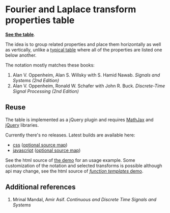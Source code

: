 # Fourier and Laplace transform properties table

**[See the table][demo-v1]**.

The idea is to group related properties and place them horizontally as well as vertically,
unlike a [typical table](http://en.wikipedia.org/wiki/Discrete-time_Fourier_transform#Properties) where all of the properties are listed one below another.

The notation mostly matches these books:

1. Alan V. Oppenheim, Alan S. Willsky with S. Hamid Nawab. *Signals and Systems (2nd Edition)*
2. Alan V. Oppenheim, Ronald W. Schafer with John R. Buck. *Discrete-Time Signal Processing (2nd Edition)*

## Reuse

The table is implemented as a jQuery plugin and requires [MathJax](https://www.mathjax.org/) and [jQuery](http://jquery.com/) libraries.

Currently there's no releases. Latest builds are available here:

* [css](http://antonkhorev.github.io/signals-transforms/lib/signals-transforms-table.css) ([optional source map](http://antonkhorev.github.io/signals-transforms/lib/signals-transforms-table.css.map))
* [javascript](http://antonkhorev.github.io/signals-transforms/lib/signals-transforms-table.js) ([optional source map](http://antonkhorev.github.io/signals-transforms/lib/signals-transforms-table.js.map))

See the html source of [the demo][demo-v1] for an usage example.
Some customization of the notation and selected transforms is possible although api may change, see the html source of [*function templates* demo][demo-templates].

[demo-v1]:http://antonkhorev.github.io/signals-transforms/v1/
[demo-templates]:http://antonkhorev.github.io/signals-transforms/templates/

## Additional references

1. Mrinal Mandal, Amir Asif. *Continuous and Discrete Time Signals and Systems*
